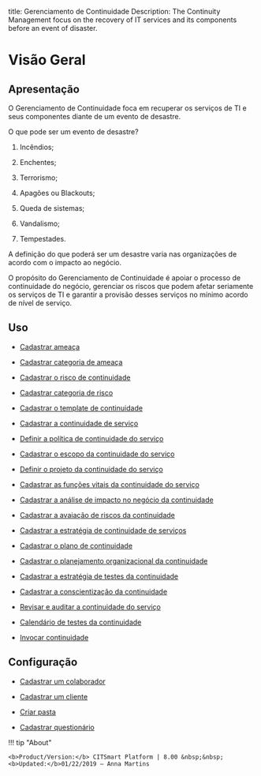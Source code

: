 title: Gerenciamento de Continuidade
Description: The Continuity Management focus on the recovery of IT services and its components before an event of disaster.
# Visão Geral

Apresentação
----------------

O Gerenciamento de Continuidade foca em recuperar os serviços de TI e seus componentes diante de um evento de desastre.

O que pode ser um evento de desastre?

1.  Incêndios;

2.  Enchentes;

3.  Terrorismo;

4.  Apagões ou Blackouts;

5.  Queda de sistemas;

6.  Vandalismo;

7.  Tempestades.

A definição do que poderá ser um desastre varia nas organizações de acordo com o impacto ao negócio.

O propósito do Gerenciamento de Continuidade é apoiar o processo de continuidade do negócio, gerenciar os riscos que podem afetar seriamente os serviços de TI e garantir a provisão desses serviços no mínimo acordo de nível de serviço.

Uso
-------

- [Cadastrar ameaça](/pt-br/citsmart-platform-8/processes/continuity/use/register-threat.html)
  
- [Cadastrar categoria de ameaça](/pt-br/citsmart-platform-8/processes/continuity/use/threat-category.html)

- [Cadastrar o risco de continuidade](/pt-br/citsmart-platform-8/processes/continuity/use/register-continuity-risk.html)

- [Cadastrar categoria de risco](/pt-br/citsmart-platform-8/processes/continuity/use/risk-category.html)

- [Cadastrar o template de continuidade](/pt-br/citsmart-platform-8/processes/continuity/use/continuity-template.html)

- [Cadastrar a continuidade de serviço](/pt-br/citsmart-platform-8/processes/continuity/use/register-service-continuity.html)
  
- [Definir a política de continuidade do serviço](/pt-br/citsmart-platform-8/processes/continuity/use/continuity-policy.html)
   
- [Cadastrar o escopo da continuidade do serviço](/pt-br/citsmart-platform-8/processes/continuity/use/service-continuity-scope.html)

- [Definir o projeto da continuidade do serviço](/pt-br/citsmart-platform-8/processes/continuity/use/service-continuity-project.html)

- [Cadastrar as funções vitais da continuidade do serviço](/pt-br/citsmart-platform-8/processes/continuity/use/continuity-vital-functions.html)

- [Cadastrar a análise de impacto no negócio da continuidade](/pt-br/citsmart-platform-8/processes/continuity/use/impact-analysis-continuity-business.html)

- [Cadastrar a avaiação de riscos da continuidade](/pt-br/citsmart-platform-8/processes/continuity/use/continuity-risk-evaluation.html)

- [Cadastrar a estratégia de continuidade de serviços](/pt-br/citsmart-platform-8/processes/continuity/use/service-continuity-strategy.html)

- [Cadastrar o plano de continuidade](/pt-br/citsmart-platform-8/processes/continuity/use/continuity-plan.html)

- [Cadastrar o planejamento organizacional da continuidade](/pt-br/citsmart-platform-8/processes/continuity/use/continuity-organizational-planning.html)

- [Cadastrar a estratégia de testes da continuidade](/pt-br/citsmart-platform-8/processes/continuity/use/continuity-test-registration.html)

- [Cadastrar a conscientização da continuidade](/pt-br/citsmart-platform-8/processes/continuity/use/continuity-awareness.html)

- [Revisar e auditar a continuidade do serviço](/pt-br/citsmart-platform-8/processes/continuity/use/review-and-audit-continuity.html)

- [Calendário de testes da continuidade](/pt-br/citsmart-platform-8/processes/continuity/use/continuity-test-calendar.html)

- [Invocar continuidade](/pt-br/citsmart-platform-8/processes/continuity/use/invoke-continuity.html)

Configuração
-----------------

- [Cadastrar um colaborador](/pt-br/citsmart-platform-8/initial-settings/access-settings/user/register-employee.html)

- [Cadastrar um cliente](/pt-br/citsmart-platform-8/processes/portfolio-and-catalog/configuration/register-client.html)

- [Criar pasta](/pt-br/citsmart-platform-8/processes/knowledge/configuration/create-folder.html)

- [Cadastrar questionário](/pt-br/citsmart-platform-8/platform-administration/questionnaires/questionaires-management/register-questionnaire.html)

!!! tip "About"

    <b>Product/Version:</b> CITSmart Platform | 8.00 &nbsp;&nbsp;
    <b>Updated:</b>01/22/2019 – Anna Martins

